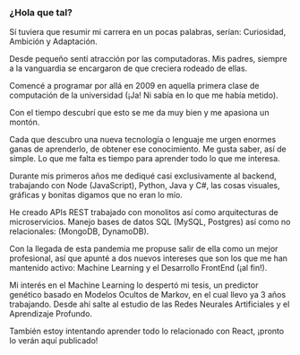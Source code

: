 ### ¿Hola que tal?

Sí tuviera que resumir mi carrera en un pocas palabras, serían: Curiosidad, Ambición y Adaptación.

Desde pequeño sentí atracción por las computadoras. Mis padres, siempre a la vanguardia se encargaron de que creciera rodeado de ellas.

Comencé a programar por allá en 2009 en aquella primera clase de computación de la universidad (¡Ja! Ni sabía en lo que me había metido).

Con el tiempo descubrí que esto se me da muy bien y me apasiona un montón.

Cada que descubro una nueva tecnología o lenguaje me urgen enormes ganas de aprenderlo, de obtener ese conocimiento. Me gusta saber, así de simple. Lo que me falta es tiempo para aprender todo lo que me interesa.

Durante mis primeros años me dediqué casi exclusivamente al backend, trabajando con Node (JavaScript), Python, Java y C#, las cosas visuales, gráficas y bonitas digamos que no eran lo mío.

He creado APIs REST trabajado con monolitos así como arquitecturas de microservicios. Manejo bases de datos SQL (MySQL, Postgres) así como no relacionales: (MongoDB, DynamoDB).

Con la llegada de esta pandemia me propuse salir de ella como un mejor profesional, así que apunté a dos nuevos intereses que son los que me han mantenido activo: Machine Learning y el Desarrollo FrontEnd (¡al fin!).

Mi interés en el Machine Learning lo despertó mi tesis, un predictor genético basado en Modelos Ocultos de Markov, en el cual llevo ya 3 años trabajando. Desde ahí salte al estudio de las Redes Neurales Artificiales y el Aprendizaje Profundo.

También estoy intentando aprender todo lo relacionado con React, ¡pronto lo verán aquí publicado!

<!--
**seijasdz/seijasdz** is a ✨ _special_ ✨ repository because its `README.md` (this file) appears on your GitHub profile.

Here are some ideas to get you started:

- 🔭 I’m currently working on ...
- 🌱 I’m currently learning ...
- 👯 I’m looking to collaborate on ...
- 🤔 I’m looking for help with ...
- 💬 Ask me about ...
- 📫 How to reach me: ...
- 😄 Pronouns: ...
- ⚡ Fun fact: ...
-->
